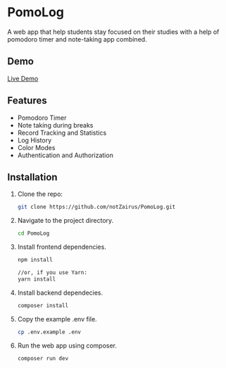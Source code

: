 # PomoLog

A web app that help students stay focused on their studies with a help of pomodoro timer and note-taking app combined. 

## Demo

[Live Demo](https://www.pomolog.com)

## Features

- Pomodoro Timer
- Note taking during breaks
- Record Tracking and Statistics
- Log History
- Color Modes
- Authentication and Authorization

## Installation

1. Clone the repo:
    ```bash
    git clone https://github.com/notZairus/PomoLog.git
    ```

2. Navigate to the project directory.
    ```bash
    cd PomoLog
    ```

3. Install frontend dependencies.
    ```bash
    npm install

    //or, if you use Yarn:
    yarn install
    ```

4. Install backend dependecies.
    ```bash
    composer install
    ```

5. Copy the example .env file.
    ```bash
    cp .env.example .env
    ```

6. Run the web app using composer.
    ```bash
    composer run dev
    ```